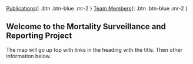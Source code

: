 [Publications](http://www.google.com){: .btn .btn-blue .mr-2 } 
[Team Members](http://www.google.com){: .btn .btn-blue .mr-2 } 
## Welcome to the Mortality Surveillance and Reporting Project 

The map will go up top with links in the heading with the title. Then other information below. 
